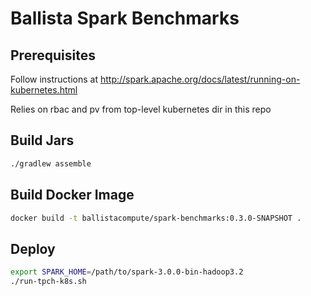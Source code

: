 # Ballista Spark Benchmarks

## Prerequisites

Follow instructions at http://spark.apache.org/docs/latest/running-on-kubernetes.html

Relies on rbac and pv from top-level kubernetes dir in this repo

## Build Jars

```bash
./gradlew assemble
```

## Build Docker Image

```bash
docker build -t ballistacompute/spark-benchmarks:0.3.0-SNAPSHOT .
```

## Deploy

```bash
export SPARK_HOME=/path/to/spark-3.0.0-bin-hadoop3.2
./run-tpch-k8s.sh
```

